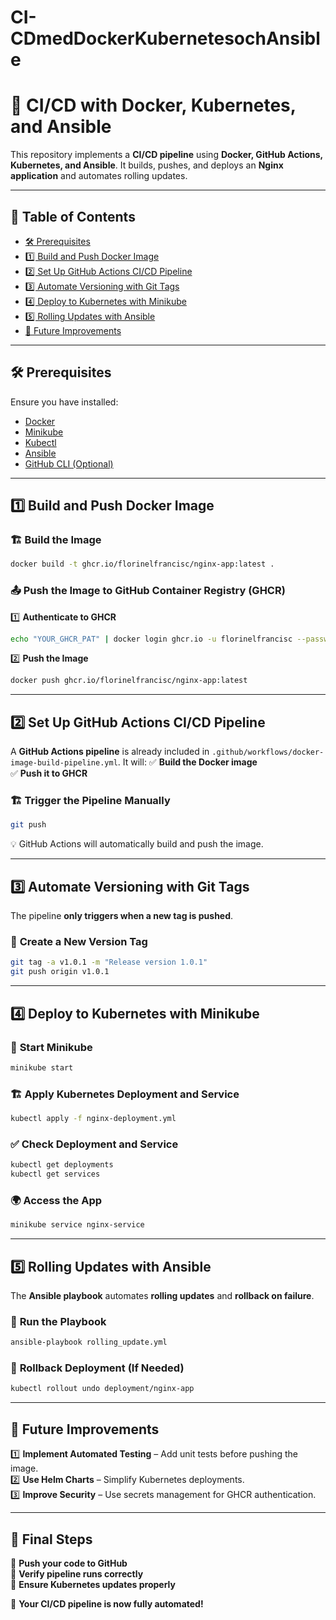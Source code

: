 # CI-CDmedDockerKubernetesochAnsible

# 🚀 CI/CD with Docker, Kubernetes, and Ansible

This repository implements a **CI/CD pipeline** using **Docker, GitHub Actions, Kubernetes, and Ansible**. It builds, pushes, and deploys an **Nginx application** and automates rolling updates.

---

## 📌 **Table of Contents**

- [🛠 Prerequisites](#-prerequisites)
- [1️⃣ Build and Push Docker Image](#1️⃣-build-and-push-docker-image)
- [2️⃣ Set Up GitHub Actions CI/CD Pipeline](#2️⃣-set-up-github-actions-cicd-pipeline)
- [3️⃣ Automate Versioning with Git Tags](#3️⃣-automate-versioning-with-git-tags)
- [4️⃣ Deploy to Kubernetes with Minikube](#4️⃣-deploy-to-kubernetes-with-minikube)
- [5️⃣ Rolling Updates with Ansible](#5️⃣-rolling-updates-with-ansible)
- [🔧 Future Improvements](#-future-improvements)

---

## 🛠 **Prerequisites**

Ensure you have installed:

- [Docker](https://docs.docker.com/get-docker/)
- [Minikube](https://minikube.sigs.k8s.io/docs/start/)
- [Kubectl](https://kubernetes.io/docs/tasks/tools/)
- [Ansible](https://docs.ansible.com/ansible/latest/installation_guide/intro_installation.html)
- [GitHub CLI (Optional)](https://cli.github.com/)

---

## **1️⃣ Build and Push Docker Image**

### 🏗 **Build the Image**

```sh
docker build -t ghcr.io/florinelfrancisc/nginx-app:latest .
```

### 📤 **Push the Image to GitHub Container Registry (GHCR)**

1️⃣ **Authenticate to GHCR**

```sh
echo "YOUR_GHCR_PAT" | docker login ghcr.io -u florinelfrancisc --password-stdin
```

2️⃣ **Push the Image**

```sh
docker push ghcr.io/florinelfrancisc/nginx-app:latest
```

---

## **2️⃣ Set Up GitHub Actions CI/CD Pipeline**

A **GitHub Actions pipeline** is already included in `.github/workflows/docker-image-build-pipeline.yml`. It will:
✅ **Build the Docker image**  
✅ **Push it to GHCR**

### 🏗 **Trigger the Pipeline Manually**

```sh
git push
```

💡 GitHub Actions will automatically build and push the image.

---

## **3️⃣ Automate Versioning with Git Tags**

The pipeline **only triggers when a new tag is pushed**.

### 🔖 **Create a New Version Tag**

```sh
git tag -a v1.0.1 -m "Release version 1.0.1"
git push origin v1.0.1
```

---

## **4️⃣ Deploy to Kubernetes with Minikube**

### 🚀 **Start Minikube**

```sh
minikube start
```

### 🏗 **Apply Kubernetes Deployment and Service**

```sh
kubectl apply -f nginx-deployment.yml
```

### ✅ **Check Deployment and Service**

```sh
kubectl get deployments
kubectl get services
```

### 🌍 **Access the App**

```sh
minikube service nginx-service
```

---

## **5️⃣ Rolling Updates with Ansible**

The **Ansible playbook** automates **rolling updates** and **rollback on failure**.

### 🚀 **Run the Playbook**

```sh
ansible-playbook rolling_update.yml
```

### 🔄 **Rollback Deployment (If Needed)**

```sh
kubectl rollout undo deployment/nginx-app
```

---

## 🔧 **Future Improvements**

1️⃣ **Implement Automated Testing** – Add unit tests before pushing the image.  
2️⃣ **Use Helm Charts** – Simplify Kubernetes deployments.  
3️⃣ **Improve Security** – Use secrets management for GHCR authentication.

---

## 🚀 **Final Steps**

🔹 **Push your code to GitHub**  
🔹 **Verify pipeline runs correctly**  
🔹 **Ensure Kubernetes updates properly**

🎉 **Your CI/CD pipeline is now fully automated!**
